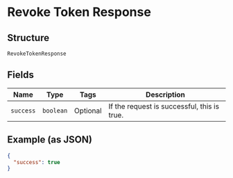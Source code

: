 
# Revoke Token Response

## Structure

`RevokeTokenResponse`

## Fields

| Name | Type | Tags | Description |
|  --- | --- | --- | --- |
| `success` | `boolean` | Optional | If the request is successful, this is true. |

## Example (as JSON)

```json
{
  "success": true
}
```

